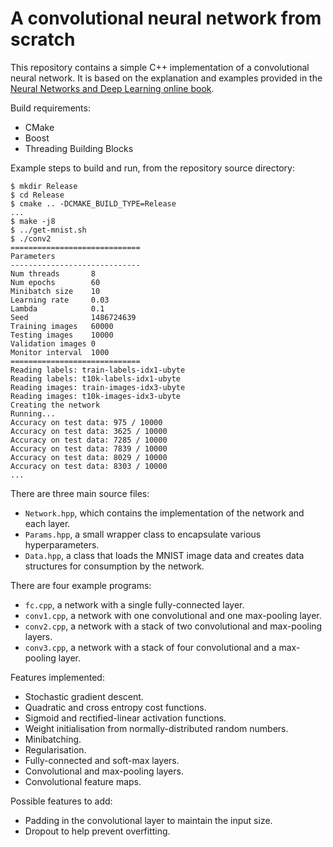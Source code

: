 # A convolutional neural network from scratch

This repository contains a simple C++ implementation of a convolutional neural
network. It is based on the explanation and examples provided in the
[Neural Networks and Deep Learning online book](http://neuralnetworksanddeeplearning.com/).

Build requirements:
 - CMake
 - Boost
 - Threading Building Blocks

Example steps to build and run, from the repository source directory:
```
$ mkdir Release
$ cd Release
$ cmake .. -DCMAKE_BUILD_TYPE=Release
...
$ make -j8
$ ../get-mnist.sh
$ ./conv2
=============================
Parameters
-----------------------------
Num threads       8
Num epochs        60
Minibatch size    10
Learning rate     0.03
Lambda            0.1
Seed              1486724639
Training images   60000
Testing images    10000
Validation images 0
Monitor interval  1000
=============================
Reading labels: train-labels-idx1-ubyte
Reading labels: t10k-labels-idx1-ubyte
Reading images: train-images-idx3-ubyte
Reading images: t10k-images-idx3-ubyte
Creating the network
Running...
Accuracy on test data: 975 / 10000
Accuracy on test data: 3625 / 10000
Accuracy on test data: 7285 / 10000
Accuracy on test data: 7839 / 10000
Accuracy on test data: 8029 / 10000
Accuracy on test data: 8303 / 10000
...
```

There are three main source files:

- ``Network.hpp``, which contains the implementation of the network and each
  layer.
- ``Params.hpp``, a small wrapper class to encapsulate various hyperparameters.
- ``Data.hpp``, a class that loads the MNIST image data and creates data
  structures for consumption by the network.

There are four example programs:

- ``fc.cpp``, a network with a single fully-connected layer.
- ``conv1.cpp``, a network with one convolutional and one max-pooling layer.
- ``conv2.cpp``, a network with a stack of two convolutional and max-pooling
  layers.
- ``conv3.cpp``, a network with a stack of four convolutional and a max-pooling
  layer.

Features implemented:

- Stochastic gradient descent.
- Quadratic and cross entropy cost functions.
- Sigmoid and rectified-linear activation functions.
- Weight initialisation from normally-distributed random numbers.
- Minibatching.
- Regularisation.
- Fully-connected and soft-max layers.
- Convolutional and max-pooling layers.
- Convolutional feature maps.

Possible features to add:

- Padding in the convolutional layer to maintain the input size.
- Dropout to help prevent overfitting.
